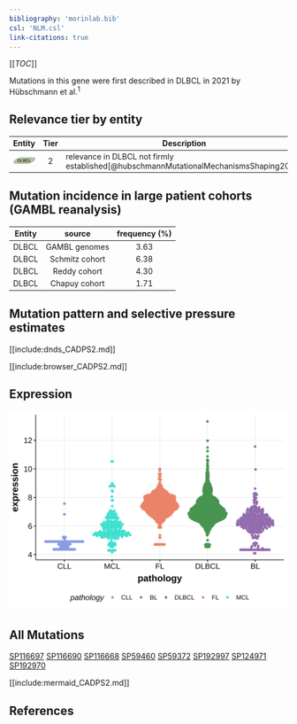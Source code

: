 ```yaml
---
bibliography: 'morinlab.bib'
csl: 'NLM.csl'
link-citations: true
---
```

[[_TOC_]]

Mutations in this gene were first described in DLBCL in 2021 by Hübschmann et al.<sup>1</sup>


## Relevance tier by entity

|Entity|Tier|Description                              |
|:------:|:----:|-----------------------------------------|
|![DLBCL](images/icons/DLBCL_tier2.png) |2   |relevance in DLBCL not firmly established[@hubschmannMutationalMechanismsShaping2021]|

## Mutation incidence in large patient cohorts (GAMBL reanalysis)

|Entity|source        |frequency (%)|
|:------:|:--------------:|:-------------:|
|DLBCL |GAMBL genomes |3.63         |
|DLBCL |Schmitz cohort|6.38         |
|DLBCL |Reddy cohort  |4.30         |
|DLBCL |Chapuy cohort |1.71         |

## Mutation pattern and selective pressure estimates

[[include:dnds_CADPS2.md]]


[[include:browser_CADPS2.md]]

## Expression
![](images/gene_expression/CADPS2_by_pathology.svg)

## All Mutations

[SP116697](https://www.bcgsc.ca/downloads/morinlab/GAMBL/MALY/SP116697.html)
[SP116690](https://www.bcgsc.ca/downloads/morinlab/GAMBL/MALY/SP116690.html)
[SP116668](https://www.bcgsc.ca/downloads/morinlab/GAMBL/MALY/SP116668.html)
[SP59460](https://www.bcgsc.ca/downloads/morinlab/GAMBL/MALY/SP59460.html)
[SP59372](https://www.bcgsc.ca/downloads/morinlab/GAMBL/MALY/SP59372.html)
[SP192997](https://www.bcgsc.ca/downloads/morinlab/GAMBL/MALY/SP192997.html)
[SP124971](https://www.bcgsc.ca/downloads/morinlab/GAMBL/MALY/SP124971.html)
[SP192970](https://www.bcgsc.ca/downloads/morinlab/GAMBL/MALY/SP192970.html)

[[include:mermaid_CADPS2.md]]

## References


<!-- ORIGIN: hubschmannMutationalMechanismsShaping2021b -->

<!-- DLBCL: hubschmannMutationalMechanismsShaping2021b -->
